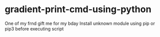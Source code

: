 # gradient-print-cmd-using-python
One of my frnd gift me for my bday 
      Install unknown module using pip or pip3 before executing script 
